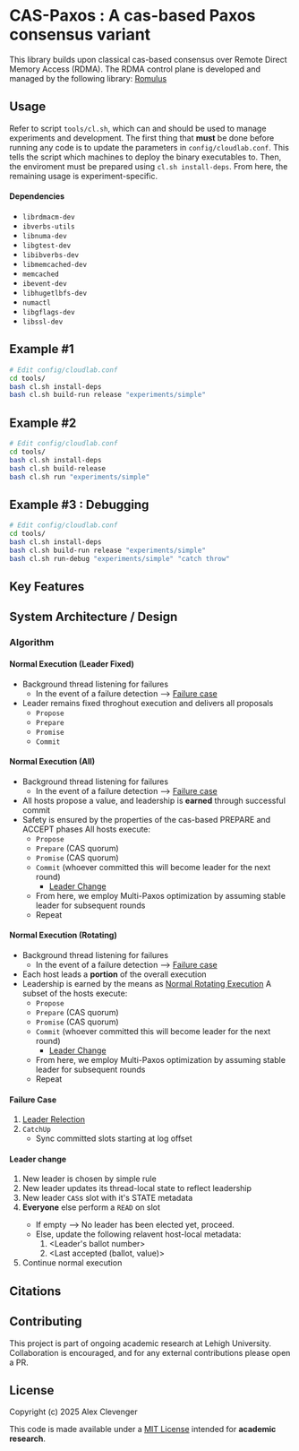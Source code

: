 # CAS-Paxos : A cas-based Paxos consensus variant

This library builds upon classical cas-based consensus over Remote Direct Memory Access (RDMA). 
The RDMA control plane is developed and managed by the following library: [Romulus](https://github.com/sss-lehigh/remus/tree/romulus)

## Usage

Refer to script `tools/cl.sh`, which can and should be used to manage experiments and development. 
The first thing that **must** be done before running any code is to update the parameters in `config/cloudlab.conf`. This tells the script which machines to deploy the binary executables to. Then, the enviroment must be prepared using `cl.sh install-deps`. From here, the remaining usage is experiment-specific. 
#### Dependencies
- `librdmacm-dev`
-  `ibverbs-utils `
-  `libnuma-dev`
-  `libgtest-dev`
-  `libibverbs-dev`
-  `libmemcached-dev`
-  `memcached `
-  `ibevent-dev`
-  `libhugetlbfs-dev`
-  `numactl`
-  `libgflags-dev` 
-  `libssl-dev`

Example #1
---
```bash
# Edit config/cloudlab.conf
cd tools/
bash cl.sh install-deps
bash cl.sh build-run release "experiments/simple"
```
Example #2
---
```bash
# Edit config/cloudlab.conf
cd tools/
bash cl.sh install-deps
bash cl.sh build-release
bash cl.sh run "experiments/simple"
```

Example #3 : Debugging
---
```bash
# Edit config/cloudlab.conf
cd tools/
bash cl.sh install-deps
bash cl.sh build-run release "experiments/simple"
bash cl.sh run-debug "experiments/simple" "catch throw"
```

## Key Features

## System Architecture / Design

### Algorithm

#### Normal Execution (Leader Fixed)
- Background thread listening for failures
  - In the event of a failure detection --> [Failure case](#failure-case)
- Leader remains fixed throghout execution and delivers all proposals
  - `Propose`
  - `Prepare`
  - `Promise`
  - `Commit`
#### Normal Execution (All)
- Background thread listening for failures
  - In the event of a failure detection --> [Failure case](#failure-case)
- All hosts propose a value, and leadership is **earned** through successful commit
- Safety is ensured by the properties of the cas-based PREPARE and ACCEPT phases
All hosts execute:
  - `Propose` 
  - `Prepare` (CAS quorum)
  - `Promise` (CAS quorum)
  - `Commit` (whoever committed this will become leader for the next round)
    - [Leader Change](#leader-change)
  - From here, we employ Multi-Paxos optimization by assuming stable leader for subsequent rounds
  - Repeat
#### Normal Execution (Rotating)
- Background thread listening for failures
  - In the event of a failure detection --> [Failure case](#failure-case)
- Each host leads a **portion** of the overall execution
- Leadership is earned by the means as [Normal Rotating Execution](#normal-execution-rotating)
A subset of the hosts execute:
  - `Propose` 
  - `Prepare` (CAS quorum)
  - `Promise` (CAS quorum)
  - `Commit` (whoever committed this will become leader for the next round)
    - [Leader Change](#leader-change)
  - From here, we employ Multi-Paxos optimization by assuming stable leader for subsequent rounds
  - Repeat
#### Failure Case
1. [Leader Relection](#leader-change)
2. `CatchUp`
   - Sync committed slots starting at log offset
#### Leader change
1. New leader is chosen by simple rule
2. New leader updates its thread-local state to reflect leadership
3. New leader `CAS`s <leader> slot with it's STATE metadata
4. **Everyone** else perform a `READ` on <leader> slot
    - If empty --> No leader has been elected yet, proceed. 
    - Else, update the following relavent host-local metadata:
       1. <Leader's ballot number>
       2. <Last accepted (ballot, value)>
5. Continue normal execution

## Citations

## Contributing

This project is part of ongoing academic research at Lehigh University.  
Collaboration is encouraged, and for any external contributions please open a PR.

## License

Copyright (c) 2025 Alex Clevenger

This code is made available under a [MIT License](./LICENSE) intended for **academic research**.  


